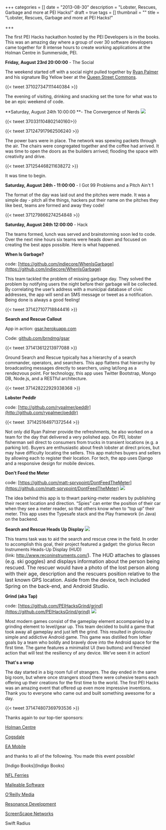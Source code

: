 +++
categories = []
date = "2013-08-30"
description = "Lobster, Rescues, Garbage and more at PEI Hacks!"
draft = true
tags = []
thumbnail = ""
title = "Lobster, Rescues, Garbage and more at PEI Hacks!"

+++


The first PEI Hacks hackathon hosted by the PEI Developers is in the books. This was an amazing day where a group of over 30 software developers came together for 8 intense hours to create working applications at the Holman Centre in Summerside, PEI.


**Friday, August 23rd 20:00:00** - The Social


The weekend started off with a social night pulled together by [Ryan Palmer](https://twitter.com/rypalmer) and his signature Big Yellow beer at the [Queen Street Commons](http://queenstreetcommons.org/).


{{< tweet 371027347111440384 >}}


The evening of visiting, drinking and snacking set the tone for what was to be an epic weekend of code.


**Saturday, August 24th 10:00:00 **- The Convergence of Nerds
![](/uploads/2017/04/24/9597466641_c5ccdb41be_z.jpg)


{{< tweet 370331104802140160>}}


{{< tweet 371247917962506240 >}}


The power bars were in place.  The network was spewing packets through the air.  The chairs were congregated together and the coffee had arrived.  It was time to open the doors as the builders arrived; flooding the space with creativity and drive.


{{< tweet 371254468211638272 >}}


It was time to begin.


**Saturday, August 24th - 11:00:00** - I Got 99 Problems and a Pitch Ain't 1


The format of the day was laid out and the pitches were made.  It was a simple day - pitch all the things, hackers put their name on the pitches they like best, teams are formed and away they code!


{{< tweet 371279866274254848 >}}


**Saturday, August 24th 12:00:00** - Hack


The teams formed, lunch was served and brainstorming soon led to code.  Over the next nine hours six teams were heads down and focused on creating the best apps possible.  Here is what happened.


**When Is Garbage?**


code:  [https://github.com/indiecore/WhenIsGarbage](https://github.com/indiecore/WhenIsGarbage)


This team tackled the problem of missing garbage day.  They solved the problem by notifying users the night before their garbage will be collected. By correlating the user’s address with a municipal database of civic addresses, the app will send an SMS message or tweet as a notification.  Being done is always a good feeling!


{{< tweet 371427107718844416 >}}


**Search and Rescue Callout**


App in action: [gsar.herokuapp.com](http://gsar.herokuapp.com/)


Code: [github.com/brndmg/gsar](https://github.com/brndmg/gsar)


{{< tweet 371413612213977088 >}}


Ground Search and Rescue typically has a hierarchy of a search commander, operators, and searchers. This app flattens that hierarchy by broadcasting messages directly to searchers, using lat/long as a rendezvous point. For technology, this app uses Twitter Bootstrap, Mongo DB, Node.js, and a RESTful architecture.


{{< tweet 371428222929338368 >}}


**Lobster Peddlr**


code: [http://github.com/rypalmer/peddlr](http://github.com/rypalmer/peddlr)


{{< tweet  371425164971372544 >}}


Not only did Ryan Palmer provide the refreshments, he also worked on a team for the day that delivered a very polished app.  On PEI, lobster fisherman sell direct to consumers from trucks in transient locations (e.g. a parking lot). Buyers are enthusiastic about fresh lobster at direct prices, but may have difficulty locating the sellers. This app matches buyers and sellers by allowing each to register their location. For tech, the app uses Django and a responsive design for mobile devices.


**Don’t Feed the Meter**


code: [https://github.com/matt-sprypoint/DontFeedTheMeter](https://github.com/matt-sprypoint/DontFeedTheMeter)
![](/uploads/2017/04/24/9597454093_14473cfc4a_z.jpg)


The idea behind this app is to thwart parking-meter readers by publishing their recent location and direction. “Spies” can enter the position of their car when they see a meter reader, so that others know when to “top up” their meter. This app uses the Typesafe stack and the Play framework (in Java) on the backend.


**Search and Rescue Heads Up Display**
![](/uploads/2017/04/24/9600243834_71d50f3ca8_z.jpg)


This teams task was to aid the search and rescue crew in the field.  In order to accomplish this goal, their project featured a gadget: the glorius Recon Instruments Heads-Up Display (HUD) (link: <a href="http://www.reconinstruments.com/" style="font-size: 1rem; background-color: rgb(255, 255, 255);">http://www.reconinstruments.com/</a><span style="font-size: 1rem;">). The HUD attaches to glasses (e.g. ski goggles) and displays information about the person being rescued.  The rescuer would have a photo of the lost person along with their age, description and the rescuers position relative to the last known GPS location.  Aside from the device, tech included Spring on the back-end, and Android Studio.</span>


**Grind (aka Tap)**


code: [https://github.com/PEIHacksGrind/grind](https://github.com/PEIHacksGrind/grind)
![](/uploads/2017/04/24/9600243018_a6032dac89_z.jpg)


Most modern games consist of the gameplay element accompanied by a grinding element to level/gear up.  This team decided to build a game that took away all gameplay and just left the grind.  This resulted in gloriously simple and addictive Android game. This game was distilled from loftier goals by a team who boldly and bravely dove into the Android space for the first time. The game features a minimalist UI (two buttons) and frenzied action that will test the resiliency of any device. We’ve seen it in action!


**That's a wrap**


The day started in a big room full of strangers.  The day ended in the same big room, but where once strangers stood there were cohesive teams each offering up their creations for the first time to the world.   The first PEI Hacks was an amazing event that offered up even more impressive inventions.  Thank you to everyone who came out and built something awesome for a day.


{{< tweet 371474807369793536 >}}


Thanks again to our top-tier sponsors:


[Holman Centre](http://holmancentre.com/)


[Cogsdale](http://www.cogsdale.com/)


[EA Mobile](http://www.ea.com/mobile)


and thanks to all of the following. You made this event possible!


[Indigo Books](Indigo Books)


[NFL Ferries](http://www.ferries.ca/)


[Malleable Software](https://twitter.com/srbaker)


[O’Reilly Media](http://oreilly.com/)


[Resonance Development](http://resonancedev.ca/)


[ScreenScape Networks](http://screenscape.com/)


Swift Radius








